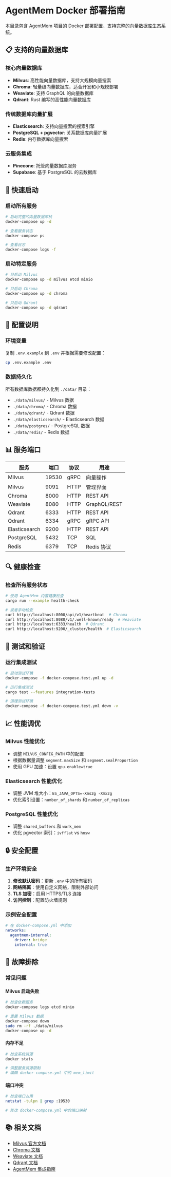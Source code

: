 # AgentMem Docker 部署指南

本目录包含 AgentMem 项目的 Docker 部署配置，支持完整的向量数据库生态系统。

## 📋 支持的向量数据库

### 核心向量数据库
- **Milvus**: 高性能向量数据库，支持大规模向量搜索
- **Chroma**: 轻量级向量数据库，适合开发和小规模部署
- **Weaviate**: 支持 GraphQL 的向量数据库
- **Qdrant**: Rust 编写的高性能向量数据库

### 传统数据库向量扩展
- **Elasticsearch**: 支持向量搜索的搜索引擎
- **PostgreSQL + pgvector**: 关系数据库向量扩展
- **Redis**: 内存数据库向量搜索

### 云服务集成
- **Pinecone**: 托管向量数据库服务
- **Supabase**: 基于 PostgreSQL 的云数据库

## 🚀 快速启动

### 启动所有服务
```bash
# 启动完整的向量数据库栈
docker-compose up -d

# 查看服务状态
docker-compose ps

# 查看日志
docker-compose logs -f
```

### 启动特定服务
```bash
# 只启动 Milvus
docker-compose up -d milvus etcd minio

# 只启动 Chroma
docker-compose up -d chroma

# 只启动 Qdrant
docker-compose up -d qdrant
```

## 🔧 配置说明

### 环境变量
复制 `.env.example` 到 `.env` 并根据需要修改配置：

```bash
cp .env.example .env
```

### 数据持久化
所有数据库数据都持久化到 `./data/` 目录：
- `./data/milvus/` - Milvus 数据
- `./data/chroma/` - Chroma 数据
- `./data/qdrant/` - Qdrant 数据
- `./data/elasticsearch/` - Elasticsearch 数据
- `./data/postgres/` - PostgreSQL 数据
- `./data/redis/` - Redis 数据

## 📊 服务端口

| 服务 | 端口 | 协议 | 用途 |
|------|------|------|------|
| Milvus | 19530 | gRPC | 向量操作 |
| Milvus | 9091 | HTTP | 管理界面 |
| Chroma | 8000 | HTTP | REST API |
| Weaviate | 8080 | HTTP | GraphQL/REST |
| Qdrant | 6333 | HTTP | REST API |
| Qdrant | 6334 | gRPC | gRPC API |
| Elasticsearch | 9200 | HTTP | REST API |
| PostgreSQL | 5432 | TCP | SQL |
| Redis | 6379 | TCP | Redis 协议 |

## 🔍 健康检查

### 检查所有服务状态
```bash
# 使用 AgentMem 内置健康检查
cargo run --example health-check

# 或者手动检查
curl http://localhost:8000/api/v1/heartbeat  # Chroma
curl http://localhost:8080/v1/.well-known/ready  # Weaviate
curl http://localhost:6333/health  # Qdrant
curl http://localhost:9200/_cluster/health  # Elasticsearch
```

## 🧪 测试和验证

### 运行集成测试
```bash
# 启动测试环境
docker-compose -f docker-compose.test.yml up -d

# 运行集成测试
cargo test --features integration-tests

# 清理测试环境
docker-compose -f docker-compose.test.yml down -v
```

## 📈 性能调优

### Milvus 性能优化
- 调整 `MILVUS_CONFIG_PATH` 中的配置
- 根据数据量调整 `segment.maxSize` 和 `segment.sealProportion`
- 使用 GPU 加速：设置 `gpu.enable=true`

### Elasticsearch 性能优化
- 调整 JVM 堆大小：`ES_JAVA_OPTS=-Xms2g -Xmx2g`
- 优化索引设置：`number_of_shards` 和 `number_of_replicas`

### PostgreSQL 性能优化
- 调整 `shared_buffers` 和 `work_mem`
- 优化 pgvector 索引：`ivfflat` vs `hnsw`

## 🔒 安全配置

### 生产环境安全
1. **修改默认密码**：更新 `.env` 中的所有密码
2. **网络隔离**：使用自定义网络，限制外部访问
3. **TLS 加密**：启用 HTTPS/TLS 连接
4. **访问控制**：配置防火墙规则

### 示例安全配置
```yaml
# 在 docker-compose.yml 中添加
networks:
  agentmem-internal:
    driver: bridge
    internal: true
```

## 🚨 故障排除

### 常见问题

#### Milvus 启动失败
```bash
# 检查依赖服务
docker-compose logs etcd minio

# 重置 Milvus 数据
docker-compose down
sudo rm -rf ./data/milvus
docker-compose up -d
```

#### 内存不足
```bash
# 检查系统资源
docker stats

# 调整服务资源限制
# 编辑 docker-compose.yml 中的 mem_limit
```

#### 端口冲突
```bash
# 检查端口占用
netstat -tulpn | grep :19530

# 修改 docker-compose.yml 中的端口映射
```

## 📚 相关文档

- [Milvus 官方文档](https://milvus.io/docs)
- [Chroma 文档](https://docs.trychroma.com/)
- [Weaviate 文档](https://weaviate.io/developers/weaviate)
- [Qdrant 文档](https://qdrant.tech/documentation/)
- [AgentMem 集成指南](../docs/integration.md)
